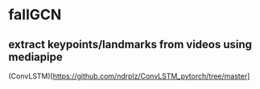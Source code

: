 # fallGCN

## extract keypoints/landmarks from videos using mediapipe

(ConvLSTM)[https://github.com/ndrplz/ConvLSTM_pytorch/tree/master]
